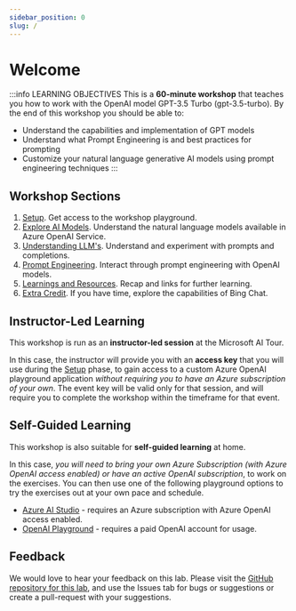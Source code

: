 ```yaml
---
sidebar_position: 0
slug: /
---
```


# Welcome

:::info LEARNING OBJECTIVES
This is a **60-minute workshop** that teaches you how to work with the OpenAI model GPT-3.5 Turbo (gpt-3.5-turbo). By the end of this workshop you should be able to:
 - Understand the capabilities and implementation of GPT models
 - Understand what Prompt Engineering is and best practices for prompting
 - Customize your natural language generative AI models using prompt engineering techniques
:::

## Workshop Sections
1. [Setup](./01-Setup.md). Get access to the workshop playground.
2. [Explore AI Models](Explore-AI-Models). Understand the natural language models available in Azure OpenAI Service.
3. [Understanding LLM's](Understanding-LLMs). Understand and experiment with prompts and completions.
4. [Prompt Engineering](Prompt-Engineering). Interact through prompt engineering with OpenAI models. 
9. [Learnings and Resources](Learnings-and-Resources). Recap and links for further learning.
10. [Extra Credit](Extra-Credit). If you have time, explore the capabilities of Bing Chat.

## Instructor-Led Learning

This workshop is run as an **instructor-led session** at the Microsoft AI Tour.

In this case, the instructor will provide you with an **access key** that you will use during the [Setup](./01-Setup.md) phase, to gain access to a custom Azure OpenAI  playground application _without requiring you to have an Azure subscription of your own_. The event key will be valid only for that session, and will require you to complete the workshop within the timeframe for that event.


## Self-Guided Learning

This workshop is also suitable for **self-guided learning** at home.

In this case, _you will need to bring your own  Azure Subscription (with Azure OpenAI access enabled) or have an active OpenAI subscription_, to work on the exercises. You can then use one of the following playground options to try the exercises out at your own pace and schedule.
 - [Azure AI Studio](https://ai.azure.com) - requires an Azure subscription with Azure OpenAI access enabled.
 - [OpenAI Playground](https://platform.openai.com/playground) - requires a paid OpenAI account for usage.

## Feedback
We would love to hear your feedback on this lab. Please visit the [GitHub repository for this lab](https://github.com/microsoft/Workshop-Interact-with-OpenAI-models/), and use the Issues tab for bugs or suggestions or create a pull-request with your suggestions.